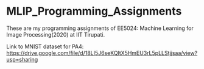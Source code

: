 # MLIP_Programming_Assignments
 These are my programming assignments of EE5024: Machine Learning for Image Processing(2020) at IIT Tirupati.
 
 Link to MNIST dataset for PA4: https://drive.google.com/file/d/18LI5J6seKQltX5HmEU3rL5pLLStjjsaa/view?usp=sharing

